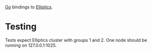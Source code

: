 [Go](http://golang.org) bindings to [Elliptics](http://www.ioremap.net/projects/elliptics/).

Testing
=======

Tests expect Elliptics cluster with groups 1 and 2. One node should be running on 127.0.0.1:1025.
